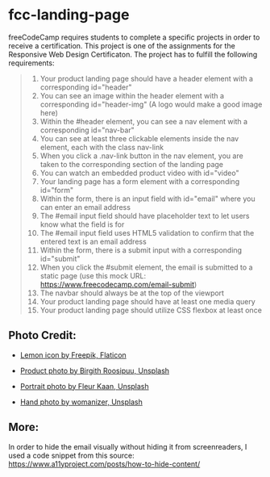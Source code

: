 # fcc-landing-page

freeCodeCamp requires students to complete a specific projects in order to receive a certification. This project is one of the assignments for the Responsive Web Design Certificaton. The project has to fulfill the following requirements: 

> 1. Your product landing page should have a header element with a corresponding id="header"
> 2. You can see an image within the header element with a corresponding id="header-img" (A logo would make a good image here)
> 3. Within the #header element, you can see a nav element with a corresponding id="nav-bar"
> 4. You can see at least three clickable elements inside the nav element, each with the class nav-link
> 5. When you click a .nav-link button in the nav element, you are taken to the corresponding section of the landing page
> 6. You can watch an embedded product video with id="video"
> 7. Your landing page has a form element with a corresponding id="form"
> 9. Within the form, there is an input field with id="email" where you can enter an email address
> 10. The #email input field should have placeholder text to let users know what the field is for
> 11. The #email input field uses HTML5 validation to confirm that the entered text is an email address
> 12. Within the form, there is a submit input with a corresponding id="submit"
> 13. When you click the #submit element, the email is submitted to a static page (use this mock URL: https://www.freecodecamp.com/email-submit)
> 14. The navbar should always be at the top of the viewport
> 15. Your product landing page should have at least one media query
> 16. Your product landing page should utilize CSS flexbox at least once

## Photo Credit: 

- [Lemon icon by Freepik, Flaticon](https://www.flaticon.com/free-icon/lemon_2659492?term=lemon&page=1&position=57&page=1&position=57&related_id=2659492&origin=searchs)

- [Product photo by Birgith Roosipuu, Unsplash](https://unsplash.com/photos/WkffFa4yy-w)

- [Portrait photo by Fleur Kaan, Unsplash](https://unsplash.com/photos/e7jpGYe7OtU)

- [Hand photo by womanizer, Unsplash](https://unsplash.com/photos/8oB43mw658c)

## More:

In order to hide the email visually without hiding it from screenreaders, I used a code snippet from this source: https://www.a11yproject.com/posts/how-to-hide-content/